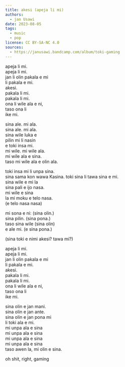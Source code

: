 ```yaml
---
title: akesi (apeja li mi)
authors:
  - jan Usawi
date: 2023-08-05
tags:
  - music
  - pop
license: CC BY-SA-NC 4.0
sources:
  - https://janusawi.bandcamp.com/album/toki-gaming
---
```


apeja li mi.  \
apeja li mi.  \
jan li olin pakala e mi  \
li pakala e mi.  \
akesi.  \
pakala li mi.  \
pakala li mi.  \
ona li wile ala e ni,  \
taso ona li  \
ike mi.

sina ale. mi ala.  \
sina ale. mi ala.  \
sina wile luka e   \
pilin mi li nasin  \
e toki insa mi.  \
mi wile. mi wile ala.  \
mi wile ala e sina.  \
taso mi wile ala e olin ala.

toki insa mi li unpa sina.  \
sina sama kon wawa Kasina. toki sina li tawa sina e mi.   \
sina wile e mi la   \
sina pali e ijo nasa.  \
mi wile e sina  \
la mi moku e telo nasa.  \
(e telo nasa nasa)

mi sona e ni: (sina olin.)  \
sina pilin. (sina pona.)  \
taso sina wile (sina olin)  \
e ale mi. (e sina pona.)

(sina toki e nimi akesi? tawa mi?)

apeja li mi.  \
apeja li mi.  \
jan li olin pakala e mi  \
li pakala e mi.  \
akesi.  \
pakala li mi.  \
pakala li mi.  \
ona li wile ala e ni,  \
taso ona li  \
ike mi.

sina olin e jan mani.  \
sina olin e jan ante.  \
sina olin e jan pona mi  \
li toki ala e mi.  \
mi unpa ala e sina  \
mi unpa ala e sina  \
mi unpa ala e sina  \
mi unpa ala e sina  \
taso awen la, mi olin e sina.

oh shit, right, gaming